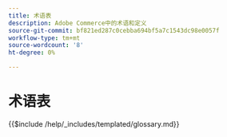 ```yaml
---
title: 术语表
description: Adobe Commerce中的术语和定义
source-git-commit: bf821ed287c0cebba694bf5a7c1543dc98e0057f
workflow-type: tm+mt
source-wordcount: '8'
ht-degree: 0%

---
```



# 术语表

{{$include /help/_includes/templated/glossary.md}}
